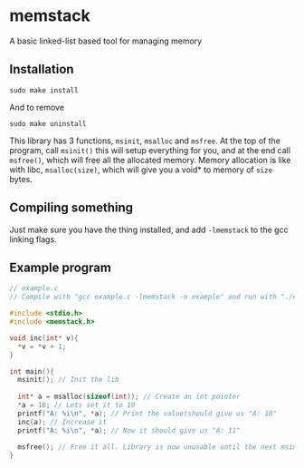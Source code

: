 # memstack
A basic linked-list based tool for managing memory

## Installation
```
sudo make install
```
And to remove
```
sudo make uninstall
```

This library has 3 functions, `msinit`, `msalloc` and `msfree`.
At the top of the program, call `msinit()` this will setup everything for you, and at the end call `msfree()`, which will free all the allocated memory.
Memory allocation is like with libc, `msalloc(size)`, which will give you a void* to memory of `size` bytes.

## Compiling something
Just make sure you have the thing installed, and add `-lmemstack` to the gcc linking flags.

## Example program
```c
// example.c
// Compile with "gcc example.c -lmemstack -o example" and run with "./example"

#include <stdio.h>
#include <memstack.h>

void inc(int* v){
  *v = *v + 1;
}

int main(){
  msinit(); // Init the lib
  
  int* a = msalloc(sizeof(int)); // Create an int pointer
  *a = 10; // Lets set it to 10
  printf("A: %i\n", *a); // Print the value(should give us "A: 10"
  inc(a); // Increase it
  printf("A: %i\n", *a); // Now it should give us "A: 11"
  
  msfree(); // Free it all. Library is now unusable until the next msinit()
}
```
